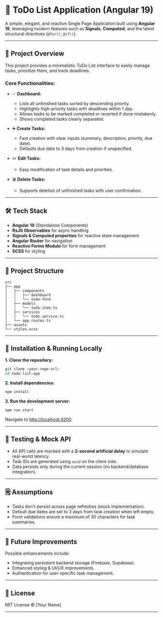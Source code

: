 # 📝 **ToDo List Application (Angular 19)**

A simple, elegant, and reactive Single Page Application built using **Angular 19**, leveraging modern features such as **Signals**, **Computed**, and the latest structural directives (`@for()`, `@if()`).

---

## 🚀 **Project Overview**

This project provides a minimalistic ToDo List interface to easily manage tasks, prioritize them, and track deadlines.

### **Core Functionalities:**

- ✅ **Dashboard:**

  - Lists all unfinished tasks sorted by descending priority.
  - Highlights high-priority tasks with deadlines within 1 day.
  - Allows tasks to be marked completed or reverted if done mistakenly.
  - Shows completed tasks clearly separated.

- ➕ **Create Tasks:**

  - Fast creation with clear inputs (summary, description, priority, due date).
  - Defaults due date to 3 days from creation if unspecified.

- ✏️ **Edit Tasks:**

  - Easy modification of task details and priorities.

- 🗑 **Delete Tasks:**
  - Supports deletion of unfinished tasks with user confirmation.

---

## 🛠 **Tech Stack**

- **Angular 19** (Standalone Components)
- **RxJS Observables** for async handling
- **Signals & Computed properties** for reactive state management
- **Angular Router** for navigation
- **Reactive Forms Module** for form management
- **SCSS** for styling

---

## 📂 **Project Structure**

```
src
├── app
│   ├── components
│   │   ├── dashboard
│   │   └── todo-form
│   ├── models
│   │   └── todo-item.ts
│   ├── services
│   │   └── todo.service.ts
│   └── app.routes.ts
├── assets
└── styles.scss
```

---

## 🚩 **Installation & Running Locally**

**1. Clone the repository:**

```bash
git clone <your-repo-url>
cd todo-list-app
```

**2. Install dependencies:**

```bash
npm install
```

**3. Run the development server:**

```bash
npm run start
```

Navigate to [http://localhost:4200](http://localhost:4200).

---

## 🧪 **Testing & Mock API**

- All API calls are mocked with a **2-second artificial delay** to simulate real-world latency.
- Task IDs are generated using `uuid` on the client side.
- Data persists only during the current session (no backend/database integration).

---

## 🗒 **Assumptions**

- Tasks don't persist across page refreshes (mock implementation).
- Default due dates are set to 3 days from task creation when left empty.
- Form validations ensure a maximum of 30 characters for task summaries.

---

## 🎨 **Future Improvements**

Possible enhancements include:

- Integrating persistent backend storage (Firebase, Supabase).
- Enhanced styling & UI/UX improvements.
- Authentication for user-specific task management.

---

## 📄 **License**

MIT License © [Your Name]

---

